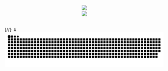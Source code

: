 <div align="center">
  <a href="https://github.com/MylonasDimitris/convoychat">
    <img height="190" src="https://github-readme-stats-drab-beta-74.vercel.app/api/top-langs?username=MylonasDimitris&layout=compact&langs_count=8&card_width=320&theme=radical" />
  </a>

  <br />
  
  <a href="https://github.com/MylonasDimitris/github-readme-stats">
    <img src="https://github-readme-stats-drab-beta-74.vercel.app/api?username=MylonasDimitris&theme=radical&hide_rank=true&card_width=320" />
  </a>
  <br />
  <br />

</div>

[//]: # ![GitHub Contribution Snake - Dark](https://raw.githubusercontent.com/MylonasDimitris/MylonasDimitris/output/github-contribution-grid-snake-dark.svg)

